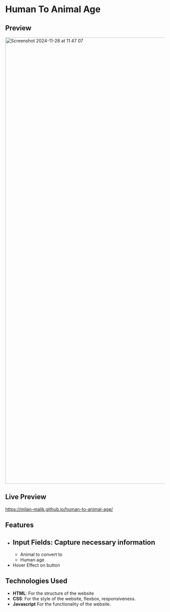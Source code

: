 # Human To Animal Age


 ## Preview
<img width="1412" alt="Screenshot 2024-11-28 at 11 47 07" src="https://github.com/user-attachments/assets/c75b5cbb-4699-4dfa-858c-03ac64c8e068">


## Live Preview
https://milan-malik.github.io/human-to-animal-age/


## Features

- ## Input Fields: Capture necessary information
  - Animal to convert to
  - Human age
- Hover Effect on button
  
## Technologies Used

- **HTML**: For the structure of the website
- **CSS**: For the style of the website, flexbox, responsiveness.
- **Javascript** For the functionality of the website.
